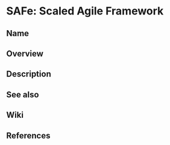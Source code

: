 # SAFe: Scaled Agile Framework

## Name

## Overview

## Description

## See also

## Wiki

## References
